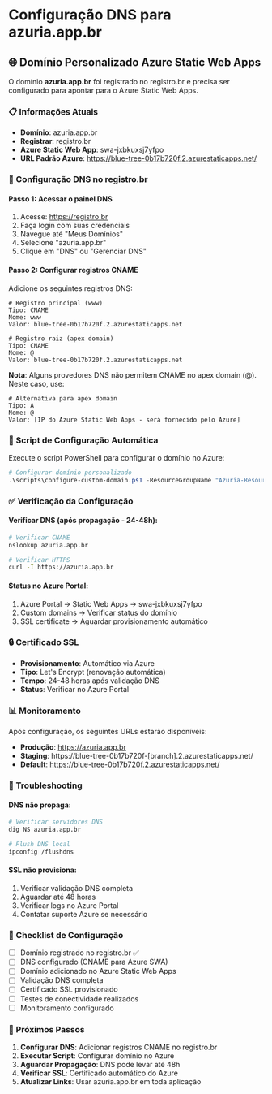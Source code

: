 # Configuração DNS para azuria.app.br

## 🌐 Domínio Personalizado Azure Static Web Apps

O domínio **azuria.app.br** foi registrado no registro.br e precisa ser configurado para apontar para o Azure Static Web Apps.

### 📋 Informações Atuais

- **Domínio**: azuria.app.br
- **Registrar**: registro.br
- **Azure Static Web App**: swa-jxbkuxsj7yfpo
- **URL Padrão Azure**: https://blue-tree-0b17b720f.2.azurestaticapps.net/

### 🔧 Configuração DNS no registro.br

#### Passo 1: Acessar o painel DNS
1. Acesse: https://registro.br
2. Faça login com suas credenciais
3. Navegue até "Meus Domínios"
4. Selecione "azuria.app.br"
5. Clique em "DNS" ou "Gerenciar DNS"

#### Passo 2: Configurar registros CNAME
Adicione os seguintes registros DNS:

```dns
# Registro principal (www)
Tipo: CNAME
Nome: www
Valor: blue-tree-0b17b720f.2.azurestaticapps.net

# Registro raiz (apex domain)
Tipo: CNAME  
Nome: @
Valor: blue-tree-0b17b720f.2.azurestaticapps.net
```

**Nota**: Alguns provedores DNS não permitem CNAME no apex domain (@). Neste caso, use:
```dns
# Alternativa para apex domain
Tipo: A
Nome: @
Valor: [IP do Azure Static Web Apps - será fornecido pelo Azure]
```

### 🚀 Script de Configuração Automática

Execute o script PowerShell para configurar o domínio no Azure:

```powershell
# Configurar domínio personalizado
.\scripts\configure-custom-domain.ps1 -ResourceGroupName "Azuria-Resources" -StaticWebAppName "swa-jxbkuxsj7yfpo"
```

### ✅ Verificação da Configuração

#### Verificar DNS (após propagação - 24-48h):
```bash
# Verificar CNAME
nslookup azuria.app.br

# Verificar HTTPS
curl -I https://azuria.app.br
```

#### Status no Azure Portal:
1. Azure Portal → Static Web Apps → swa-jxbkuxsj7yfpo
2. Custom domains → Verificar status do domínio
3. SSL certificate → Aguardar provisionamento automático

### 🔒 Certificado SSL

- **Provisionamento**: Automático via Azure
- **Tipo**: Let's Encrypt (renovação automática)
- **Tempo**: 24-48 horas após validação DNS
- **Status**: Verificar no Azure Portal

### 📊 Monitoramento

Após configuração, os seguintes URLs estarão disponíveis:

- **Produção**: https://azuria.app.br
- **Staging**: https://blue-tree-0b17b720f-[branch].2.azurestaticapps.net/
- **Default**: https://blue-tree-0b17b720f.2.azurestaticapps.net/

### 🚨 Troubleshooting

#### DNS não propaga:
```bash
# Verificar servidores DNS
dig NS azuria.app.br

# Flush DNS local
ipconfig /flushdns
```

#### SSL não provisiona:
1. Verificar validação DNS completa
2. Aguardar até 48 horas
3. Verificar logs no Azure Portal
4. Contatar suporte Azure se necessário

### 📝 Checklist de Configuração

- [ ] Domínio registrado no registro.br ✅
- [ ] DNS configurado (CNAME para Azure SWA)
- [ ] Domínio adicionado no Azure Static Web Apps
- [ ] Validação DNS completa
- [ ] Certificado SSL provisionado
- [ ] Testes de conectividade realizados
- [ ] Monitoramento configurado

### 🎯 Próximos Passos

1. **Configurar DNS**: Adicionar registros CNAME no registro.br
2. **Executar Script**: Configurar domínio no Azure
3. **Aguardar Propagação**: DNS pode levar até 48h
4. **Verificar SSL**: Certificado automático do Azure
5. **Atualizar Links**: Usar azuria.app.br em toda aplicação